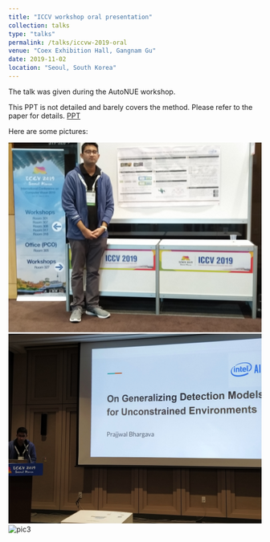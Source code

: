 ```yaml
---
title: "ICCV workshop oral presentation"
collection: talks
type: "talks"
permalink: /talks/iccvw-2019-oral
venue: "Coex Exhibition Hall, Gangnam Gu"
date: 2019-11-02
location: "Seoul, South Korea"
---
```


The talk was given during the AutoNUE workshop. 

This PPT is not detailed and barely covers the method. Please refer to the paper for details.
[PPT](https://docs.google.com/presentation/d/1dTy_Ti7-7W9sd1CimlmB45xbbqH2p0WUooqyaV2QOmA/edit?usp=sharing)

Here are some pictures:


![pic1](https://raw.githubusercontent.com/prajjwal1/prajjwal1.github.io/master/images/me_poster_iccvw2019.jpg "ICCV 2019 Poster session")
![pic2](https://raw.githubusercontent.com/prajjwal1/prajjwal1.github.io/master/images/me_present_iccvw2019.jpg "ICCV 2019 Poster session")
![pic3](https://raw.githubusercontent.com/prajjwal1/prajjwal1.github.io/master/images/poster_iccvw2019.jpg "ICCV 2019 Poster session")